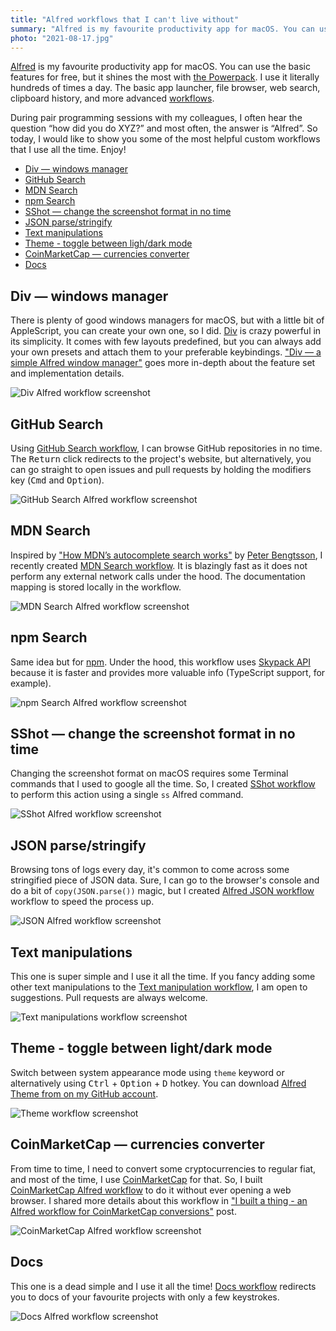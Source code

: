 ```yaml
---
title: "Alfred workflows that I can't live without"
summary: "Alfred is my favourite productivity app for macOS. You can use the basic features for free, but it shines the most with the Powerpack. I use it literally hundreds of times a day. The basic app launcher, file browser, web search, clipboard history, and more advanced workflows. These are my favourite ones!"
photo: "2021-08-17.jpg"
---
```


[Alfred](https://www.alfredapp.com) is my favourite productivity app for macOS. You can use the basic features for free, but it shines the most with [the Powerpack](https://www.alfredapp.com/shop/). I use it literally hundreds of times a day. The basic app launcher, file browser, web search, clipboard history, and more advanced [workflows](https://www.alfredapp.com/workflows/).

During pair programming sessions with my colleagues, I often hear the question “how did you do XYZ?” and most often, the answer is “Alfred”. So today, I would like to show you some of the most helpful custom workflows that I use all the time. Enjoy!

- [Div — windows manager](#div--windows-manager)
- [GitHub Search](#github-search)
- [MDN Search](#mdn-search)
- [npm Search](#npm-search)
- [SShot — change the screenshot format in no time](#sshot--change-the-screenshot-format-in-no-time)
- [JSON parse/stringify](#json-parsestringify)
- [Text manipulations](#text-manipulations)
- [Theme - toggle between ligh/dark mode](#theme---toggle-between-lightdark-mode)
- [CoinMarketCap — currencies converter](#coinmarketcap--currencies-converter)
- [Docs](#docs)

## Div — windows manager

There is plenty of good windows managers for macOS, but with a little bit of AppleScript, you can create your own one, so I did. [Div](https://github.com/pawelgrzybek/div) is crazy powerful in its simplicity. It comes with few layouts predefined, but you can always add your own presets and attach them to your preferable keybindings. ["Div — a simple Alfred window manager"](https://pawelgrzybek.com/div-simple-alfred-windows-manager/)  goes more in-depth about the feature set and implementation details.

![Div Alfred workflow screenshot](2021-08-17-1.gif)

## GitHub Search

Using [GitHub Search workflow](https://github.com/pawelgrzybek/alfred-github-search), I can browse GitHub repositories in no time. The <kbd>Return</kbd> click redirects to the project's website, but alternatively, you can go straight to open issues and pull requests by holding the modifiers key (<kbd>Cmd</kbd> and <kbd>Option</kbd>).

![GitHub Search Alfred workflow screenshot](2021-08-17-2.gif)

## MDN Search

Inspired by ["How MDN’s autocomplete search works"](https://hacks.mozilla.org/2021/08/mdns-autocomplete-search/) by [Peter Bengtsson](https://twitter.com/peterbe), I recently created [MDN Search workflow](https://github.com/pawelgrzybek/alfred-mdn-search). It is blazingly fast as it does not perform any external network calls under the hood. The documentation mapping is stored locally in the workflow.

![MDN Search Alfred workflow screenshot](2021-08-17-3.gif)

## npm Search

Same idea but for [npm](https://github.com/pawelgrzybek/alfred-npm-search). Under the hood, this workflow uses [Skypack API](https://www.skypack.dev/view/react) because it is faster and provides more valuable info (TypeScript support, for example).

![npm Search Alfred workflow screenshot](2021-08-17-4.gif)

## SShot — change the screenshot format in no time

Changing the screenshot format on macOS requires some Terminal commands that I used to google all the time. So, I created [SShot workflow](https://github.com/pawelgrzybek/alfred-sshot) to perform this action using a single `ss` Alfred command.

![SShot Alfred workflow screenshot](2021-08-17-5.gif)

## JSON parse/stringify

Browsing tons of logs every day, it's common to come across some stringified piece of JSON data. Sure, I can go to the browser's console and do a bit of `copy(JSON.parse())` magic, but I created [Alfred JSON workflow](https://github.com/pawelgrzybek/alfred-json) workflow to speed the process up.


![JSON Alfred workflow screenshot](2021-08-17-6.gif)

## Text manipulations

This one is super simple and I use it all the time. If you fancy adding some other text manipulations to the [Text manipulation workflow](https://github.com/pawelgrzybek/alfred-text-manipulation), I am open to suggestions. Pull requests are always welcome.


![Text manipulations workflow screenshot](2021-08-17-7.gif)

## Theme - toggle between light/dark mode

Switch between system appearance mode using `theme` keyword or alternatively using <kbd>Ctrl</kbd> + <kbd>Option</kbd> + <kbd>D</kbd> hotkey. You can download [Alfred Theme from on my GitHub account](https://github.com/pawelgrzybek/alfred-theme).

![Theme workflow screenshot](2021-08-17-8.gif)

## CoinMarketCap — currencies converter

From time to time, I need to convert some cryptocurrencies to regular fiat, and most of the time, I use [CoinMarketCap](https://coinmarketcap.com/) for that. So, I built [CoinMarketCap Alfred workflow](https://github.com/pawelgrzybek/alfred-cointmarketcap) to do it without ever opening a web browser. I shared more details about this workflow in ["I built a thing - an Alfred workflow for CoinMarketCap conversions"](https://pawelgrzybek.com/i-built-a-thing-an-alfred-workflow-for-coinmarketcap-conversions/) post.

![CoinMarketCap Alfred workflow screenshot](2021-08-17-9.gif)
## Docs

This one is a dead simple and I use it all the time! [Docs workflow](https://github.com/pawelgrzybek/alfred-docs)  redirects you to docs of your favourite projects with only a few keystrokes.

![Docs Alfred workflow screenshot](2021-08-17-10.gif)
